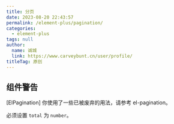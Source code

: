 ```yaml
---
title: 分页
date: 2023-08-20 22:43:57
permalink: /element-plus/pagination/
categories: 
  - element-plus
tags: null
author: 
  name: 诚城
  link: https://www.carveybunt.cn/user/profile/
titleTag: 原创
---
```


## 组件警告

[ElPagination] 你使用了一些已被废弃的用法，请参考 el-pagination。

必须设置 `total` 为 `number`。
